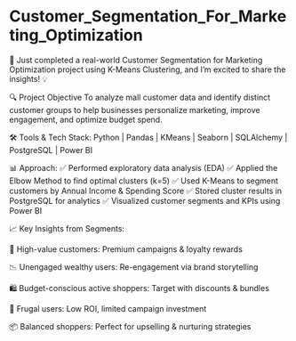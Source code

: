 # Customer_Segmentation_For_Marketing_Optimization

🚀 Just completed a real-world Customer Segmentation for Marketing Optimization project using K-Means Clustering, and I’m excited to share the insights! 💡

🔍 Project Objective
To analyze mall customer data and identify distinct customer groups to help businesses personalize marketing, improve engagement, and optimize budget spend.

🛠 Tools & Tech Stack:
Python | Pandas | KMeans | Seaborn | SQLAlchemy | PostgreSQL | Power BI

📊 Approach:
✅ Performed exploratory data analysis (EDA)
✅ Applied the Elbow Method to find optimal clusters (k=5)
✅ Used K-Means to segment customers by Annual Income & Spending Score
✅ Stored cluster results in PostgreSQL for analytics
✅ Visualized customer segments and KPIs using Power BI

📈 Key Insights from Segments:

🎯 High-value customers: Premium campaigns & loyalty rewards

📉 Unengaged wealthy users: Re-engagement via brand storytelling

🛍️ Budget-conscious active shoppers: Target with discounts & bundles

🧊 Frugal users: Low ROI, limited campaign investment

📦 Balanced shoppers: Perfect for upselling & nurturing strategies
